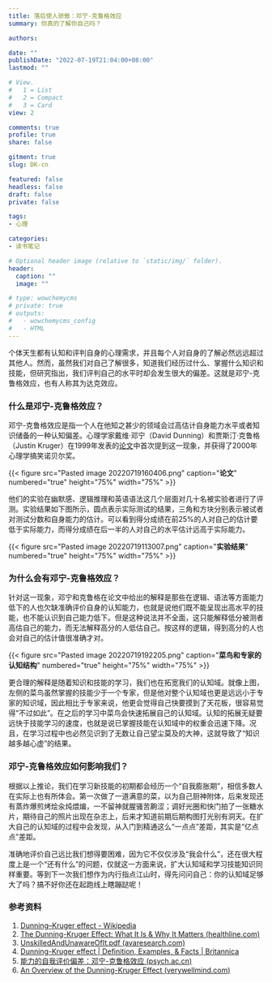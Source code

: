 ```yaml
---
title: 落后使人骄傲：邓宁-克鲁格效应
summary: 你真的了解你自己吗？

authors:

date: ""
publishDate: "2022-07-19T21:04:00+08:00"
lastmod: ""

# View.
#   1 = List
#   2 = Compact
#   3 = Card
view: 2

comments: true
profile: true
share: false

gitment: true
slug: DK-cn

featured: false
headless: false
draft: false
private: false

tags:
- 心理

categories:
- 读书笔记

# Optional header image (relative to `static/img/` folder).
header:
  caption: ""
  image: ""

# type: wowchemycms
# private: true
# outputs:
#   - wowchemycms_config
#   - HTML
---
```


个体天生都有认知和评判自身的心理需求，并且每个人对自身的了解必然远远超过其他人。然而，虽然我们对自己了解很多，知道我们经历过什么、掌握什么知识和技能，但研究指出，我们评判自己的水平时却会发生很大的偏差。这就是邓宁-克鲁格效应，也有人称其为达克效应。

### 什么是邓宁-克鲁格效应？
邓宁-克鲁格效应是指一个人在他知之甚少的领域会过高估计自身能力水平或者知识储备的一种认知偏差。心理学家戴维·邓宁（David Dunning）和贾斯汀·克鲁格（Justin Kruger）在1999年发表的[论文](https://www.avaresearch.com/files/UnskilledAndUnawareOfIt.pdf)中首次提到这一现象，并获得了2000年心理学搞笑诺贝尔奖。

{{< figure src="Pasted image 20220719160406.png" caption="**论文**" numbered="true" height="75%" width="75%" >}}

他们的实验在幽默感、逻辑推理和英语语法这几个层面对几十名被实验者进行了评测。实验结果如下图所示，圆点表示实际测试的结果，三角和方块分别表示被试者对测试分数和自身能力的估计。可以看到得分成绩在前25%的人对自己的估计要低于实际能力，而得分成绩在后一半的人对自己的水平估计远高于实际能力。

{{< figure src="Pasted image 20220719113007.png" caption="**实验结果**" numbered="true" height="75%" width="75%" >}}

### 为什么会有邓宁-克鲁格效应？
针对这一现象，邓宁和克鲁格在论文中给出的解释是那些在逻辑、语法等方面能力低下的人也欠缺准确评价自身的认知能力，也就是说他们既不能呈现出高水平的技能，也不能认识到自己能力低下。但是这种说法并不全面，这只能解释低分被测者高估自己的能力，而无法解释高分的人低估自己。按这样的逻辑，得到高分的人也会对自己的估计值很准确才对。

{{< figure src="Pasted image 20220719192205.png" caption="**菜鸟和专家的认知结构**" numbered="true" height="75%" width="75%" >}}

更合理的解释是随着知识和技能的学习，我们也在拓宽我们的认知域。就像上图，左侧的菜鸟虽然掌握的技能少于一个专家，但是他对整个认知域也更是远远小于专家的知识域，因此相比于专家来说，他更会觉得自己快要摸到了天花板，很容易觉得“不过如此”。在之后的学习中菜鸟会快速拓展自己的认知域。认知的拓展无疑要远快于技能学习的速度，也就是说已掌握技能在认知域中的权重会迅速下降。况且，在学习过程中也必然见识到了无数让自己望尘莫及的大神，这就导致了“知识越多越心虚”的结果。

<!-- %%拿学习计算机来举例，一个原先完全不懂计算机的人在刚学完一门编程语言后，掌握了基本语法，能实现一些简单算法，很容易觉得“不过如此”，计算机不就是这么敲几行嘛！而至于cache、编译、可计算理论等等更高阶的知识，他根本没有意识到其存在。%% -->

### 邓宁-克鲁格效应如何影响我们？
根据以上推论，我们在学习新技能的初期都会经历一个“自我膨胀期”，相信多数人在实际上也有所体会。第一次做了一道满意的菜，以为自己厨神附体，后来发现还有蒸炸爆煎烤烩汆炖煨煸，一不留神就腥骚苦齁涩；调好光圈和快门拍了一张糖水片，期待自己的照片出现在杂志上，后来才知道前期后期构图打光别有洞天。在扩大自己的认知域的过程中会发现，从入门到精通这么“一点点”差距，其实是“亿点点”差距。

准确地评价自己远比我们想得要困难，因为它不仅仅涉及“我会什么”，还在很大程度上是一个“还有什么”的问题，仅就这一方面来说，扩大认知域和学习技能知识同样重要。等到下一次我们想作为内行指点江山时，得先问问自己：你的认知域足够大了吗？搞不好你还在起跑线上瞎蹦跶呢！

### 参考资料
1. [Dunning–Kruger effect - Wikipedia](https://en.wikipedia.org/wiki/Dunning%E2%80%93Kruger_effect#cite_note-Britannica-2)
2. [The Dunning-Kruger Effect: What It Is & Why It Matters (healthline.com)](https://www.healthline.com/health/dunning-kruger-effect#research)
3. [UnskilledAndUnawareOfIt.pdf (avaresearch.com)](https://www.avaresearch.com/files/UnskilledAndUnawareOfIt.pdf)
4. [Dunning-Kruger effect | Definition, Examples, & Facts | Britannica](https://www.britannica.com/science/Dunning-Kruger-effect)
5. [能力的自我评价偏差：邓宁-克鲁格效应 (psych.ac.cn)](https://journal.psych.ac.cn/xlkxjz/CN/10.3724/SP.J.1042.2013.02204)
6. [An Overview of the Dunning-Kruger Effect (verywellmind.com)](https://www.verywellmind.com/an-overview-of-the-dunning-kruger-effect-4160740)